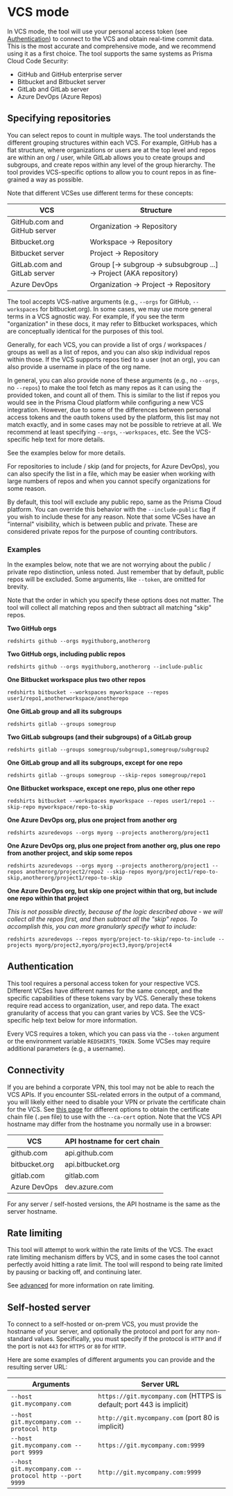 # VCS mode

In VCS mode, the tool will use your personal access token (see [Authentication](#authentication)) to connect to the VCS and obtain real-time commit data. This is the most accurate and comprehensive mode, and we recommend using it as a first choice. The tool supports the same systems as Prisma Cloud Code Security:

-   GitHub and GitHub enterprise server
-   Bitbucket and Bitbucket server
-   GitLab and GitLab server
-   Azure DevOps (Azure Repos)

## Specifying repositories

You can select repos to count in multiple ways. The tool understands the different grouping structures within each VCS. For example, GitHub has a flat structure, where organizations or users are at the top level and repos are within an org / user, while GitLab allows you to create groups and subgroups, and create repos within any level of the group hierarchy. The tool provides VCS-specific options to allow you to count repos in as fine-grained a way as possible.

Note that different VCSes use different terms for these concepts:

| VCS                          | Structure                                                          |
| ---------------------------- | ------------------------------------------------------------------ |
| GitHub.com and GitHub server | Organization -> Repository                                         |
| Bitbucket.org                | Workspace -> Repository                                            |
| Bitbucket server             | Project -> Repository                                              |
| GitLab.com and GitLab server | Group [-> subgroup -> subsubgroup ...] -> Project (AKA repository) |
| Azure DevOps                 | Organization -> Project -> Repository                              |

The tool accepts VCS-native arguments (e.g., `--orgs` for GitHub, `--workspaces` for bitbucket.org). In some cases, we may use more general terms in a VCS agnostic way. For example, if you see the term "organization" in these docs, it may refer to Bitbucket workspaces, which are conceptually identical for the purposes of this tool.

Generally, for each VCS, you can provide a list of orgs / workspaces / groups as well as a list of repos, and you can also skip individual repos within those. If the VCS supports repos tied to a user (not an org), you can also provide a username in place of the org name.

In general, you can also provide none of these arguments (e.g., no `--orgs`, no `--repos`) to make the tool fetch as many repos as it can using the provided token, and count all of them. This is similar to the list if repos you would see in the Prisma Cloud platform while configuring a new VCS integration. However, due to some of the differences between personal access tokens and the oauth tokens used by the platform, this list may not match exactly, and in some cases may not be possible to retrieve at all. We recommend at least specifying `--orgs`, `--workspaces`, etc. See the VCS-specific help text for more details.

See the examples below for more details.

For repositories to include / skip (and for projects, for Azure DevOps), you can also specify the list in a file, which may be easier when working with large numbers of repos and when you cannot specify organizations for some reason.

By default, this tool will exclude any public repo, same as the Prisma Cloud platform. You can override this behavior with the `--include-public` flag if you wish to include these for any reason. Note that some VCSes have an "internal" visibility, which is between public and private. These are considered private repos for the purpose of counting contributors.

### Examples

In the examples below, note that we are not worrying about the public / private repo distinction, unless noted. Just remember that by default, public repos will be excluded. Some arguments, like `--token`, are omitted for brevity.

Note that the order in which you specify these options does not matter. The tool will collect all matching repos and then subtract all matching "skip" repos.

**Two GitHub orgs**

`redshirts github --orgs mygithuborg,anotherorg`

**Two GitHub orgs, including public repos**

`redshirts github --orgs mygithuborg,anotherorg --include-public`

**One Bitbucket workspace plus two other repos**

`redshirts bitbucket --workspaces myworkspace --repos user1/repo1,anotherworkspace/anotherepo`

**One GitLab group and all its subgroups**

`redshirts gitlab --groups somegroup`

**Two GitLab subgroups (and their subgroups) of a GitLab group**

`redshirts gitlab --groups somegroup/subgroup1,somegroup/subgroup2`

**One GitLab group and all its subgroups, except for one repo**

`redshirts gitlab --groups somegroup --skip-repos somegroup/repo1`

**One Bitbucket workspace, except one repo, plus one other repo**

`redshirts bitbucket --workspaces myworkspace --repos user1/repo1 --skip-repo myworkspace/repo-to-skip`

**One Azure DevOps org, plus one project from another org**

`redshirts azuredevops --orgs myorg --projects anotherorg/project1`

**One Azure DevOps org, plus one project from another org, plus one repo from another project, and skip some repos**

`redshirts azuredevops --orgs myorg --projects anotherorg/project1 --repos anotherorg/project2/repo2 --skip-repos myorg/project1/repo-to-skip,anotherorg/project1/repo-to-skip`

**One Azure DevOps org, but skip one project within that org, but include one repo within that project**

_This is not possible directly, because of the logic described above - we will collect all the repos first, and then subtract all the "skip" repos. To accomplish this, you can more granularly specify what to include:_

`redshirts azuredevops --repos myorg/project-to-skip/repo-to-include --projects myorg/project2,myorg/project3,myorg/project4`

## Authentication

This tool requires a personal access token for your respective VCS. Different VCSes have different names for the same concept, and the specific capabilities of these tokens vary by VCS. Generally these tokens require read access to organization, user, and repo data. The exact granularity of access that you can grant varies by VCS. See the VCS-specific help text below for more information.

Every VCS requires a token, which you can pass via the `--token` argument or the environment variable `REDSHIRTS_TOKEN`. Some VCSes may require additional parameters (e.g., a username).

## Connectivity

If you are behind a corporate VPN, this tool may not be able to reach the VCS APIs. If you encounter SSL-related errors in the output of a command, you will likely either need to disable your VPN or private the certificate chain for the VCS. See [this page](https://www.baeldung.com/linux/ssl-certificates) for different options to obtain the certificate chain file (`.pem` file) to use with the `--ca-cert` option. Note that the VCS API hostname may differ from the hostname you normally use in a browser:

| VCS           | API hostname for cert chain |
| ------------- | --------------------------- |
| github.com    | api.github.com              |
| bitbucket.org | api.bitbucket.org           |
| gitlab.com    | gitlab.com                  |
| Azure DevOps  | dev.azure.com               |

For any server / self-hosted versions, the API hostname is the same as the server hostname.

## Rate limiting

This tool will attempt to work within the rate limits of the VCS. The exact rate limiting mechanism differs by VCS, and in some cases the tool cannot perfectly avoid hitting a rate limit. The tool will respond to being rate limited by pausing or backing off, and continuing later.

See [advanced](./advanced.md) for more information on rate limiting.

## Self-hosted server

To connect to a self-hosted or on-prem VCS, you must provide the hostname of your server, and optionally the protocol and port for any non-standard values. Specifically, you must specify if the protocol is `HTTP` and if the port is not `443` for `HTTPS` or `80` for `HTTP`.

Here are some examples of different arguments you can provide and the resulting server URL:

| Arguments                                              | Server URL                                                           |
| ------------------------------------------------------ | -------------------------------------------------------------------- |
| `--host git.mycompany.com`                             | `https://git.mycompany.com` (HTTPS is default; port 443 is implicit) |
| `--host git.mycompany.com --protocol http`             | `http://git.mycompany.com` (port 80 is implicit)                     |
| `--host git.mycompany.com --port 9999`                 | `https://git.mycompany.com:9999`                                     |
| `--host git.mycompany.com --protocol http --port 9999` | `http://git.mycompany.com:9999`                                      |
